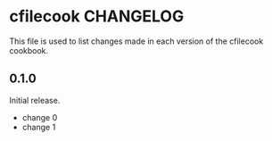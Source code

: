 # cfilecook CHANGELOG

This file is used to list changes made in each version of the cfilecook cookbook.

## 0.1.0

Initial release.

- change 0
- change 1
